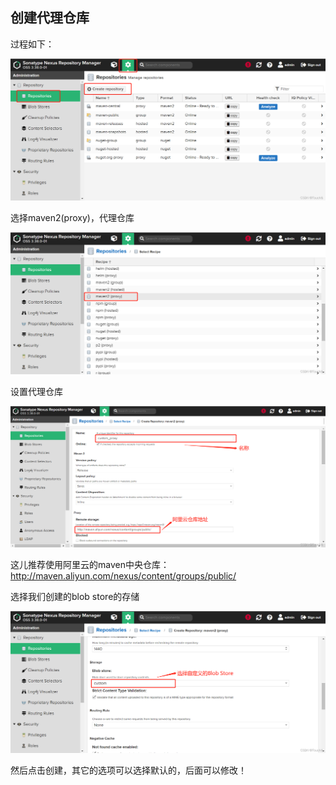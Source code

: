 ## 创建代理仓库



过程如下：

![avatar](../../../images/33f7e077b8ef.png)

选择maven2(proxy)，代理仓库

![avatar](../../../images/bfbad95bf820280f7a.png)

设置代理仓库 

![avatar](../../../images/498891909bb2bc8f254b.png)

这儿推荐使用阿里云的maven中央仓库：http://maven.aliyun.com/nexus/content/groups/public/

选择我们创建的blob store的存储

![avatar](../../../images/02ab928cf3a371384fd.png)

然后点击创建，其它的选项可以选择默认的，后面可以修改！



